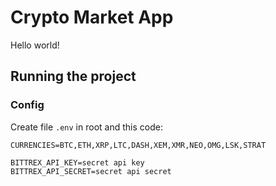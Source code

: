 # Crypto Market App

Hello world!

## Running the project

### Config

Create file `.env` in root and this code:

```
CURRENCIES=BTC,ETH,XRP,LTC,DASH,XEM,XMR,NEO,OMG,LSK,STRAT

BITTREX_API_KEY=secret api key
BITTREX_API_SECRET=secret api secret
```

